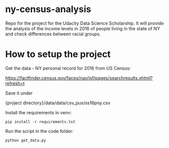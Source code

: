 # ny-census-analysis
Repo for the project for the Udacity Data Science Scholarship. It will provide the analysis of the income levels in 2016 of people living in the state of NY and check differences between racial groups.

# How to setup the project

Get the data - NY personal record for 2016 from US Census:

https://factfinder.census.gov/faces/nav/jsf/pages/searchresults.xhtml?refresh=t

Save it under

{project directory}/data/data/csv_pus/ss16pny.csv

Install the requirements in venv:
```
pip install -r requirements.txt
```

Run the script in the code folder:
```
python get_data.py
```